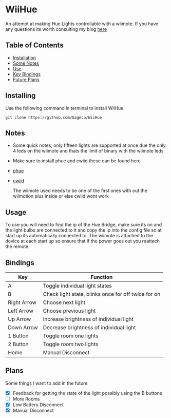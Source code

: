 # WiiHue
An attempt at making Hue Lights controllable with a wiimote. If you have any questions its worth consulting my blog [here]()

## Table of Contents
* [Installation](#installing)
* [Some Notes](#notes)
* [Use](#usage)
* [Key Bindings](#bindings)
* [Future Plans](#plans)

## Installing
Use the following command in terminal to install WiiHue
````
git clone https://github.com/Gageco/WiiHue
````

## Notes
- Some quick notes, only fifteen lights are supported at once due the only 4 leds on the wiimote and thats the limit of binary with the wiimote leds
- Make sure to install phue and cwiid these can be found here
- [phue](https://github.com/studioimaginaire/phue)
- [cwiid](https://github.com/abstrakraft/cwiid)

  The wiimote used needs to be one of the first ones with out the wiimotion plus inside or else cwiid wont work

## Usage
To use you will need to find the ip of the Hue Bridge, make sure its on and the light bulbs are connected to it and copy the ip into the config file so at start up its automatically connected to. The wiimote is attached to the device at each start up so ensure that if the power goes out you reattach the remote.

## Bindings
| Key | Function |
| --- | --- |
| A | Toggle individual light states |
| B | Check light state, blinks once for off twice for on |
| Right Arrow | Choose next light |
| Left Arrow | Choose previous light |
| Up Arrow | Increase brightness of individual light |
| Down Arrow | Decrease brightness of individual light |
| 1 Button | Toggle room one lights |
| 2 Button | Toggle room two lights |
| Home | Manual Disconnect |

## Plans
Some things I want to add in the future
- [x] Feedback for getting the state of the light possibly using the B buttons
- [ ] More Rooms
- [x] Low Battery Disconnect
- [x] Manual Disconnect
